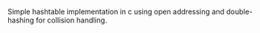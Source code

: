 Simple hashtable implementation in c using open addressing and double-hashing for collision handling.
